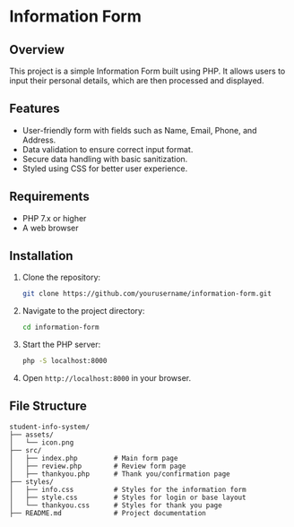 # Information Form 

## Overview
This project is a simple Information Form built using PHP. It allows users to input their personal details, which are then processed and displayed.

## Features
- User-friendly form with fields such as Name, Email, Phone, and Address.
- Data validation to ensure correct input format.
- Secure data handling with basic sanitization.
- Styled using CSS for better user experience.

## Requirements
- PHP 7.x or higher
- A web browser

## Installation
1. Clone the repository:
   ```sh
   git clone https://github.com/yourusername/information-form.git
   ```
2. Navigate to the project directory:
   ```sh
   cd information-form
   ```
3. Start the PHP server:
   ```sh
   php -S localhost:8000
   ```
4. Open `http://localhost:8000` in your browser.

## File Structure
```
student-info-system/
├── assets/
│   └── icon.png
├── src/
│   ├── index.php         # Main form page
│   ├── review.php        # Review form page
│   ├── thankyou.php      # Thank you/confirmation page
├── styles/
│   ├── info.css          # Styles for the information form
│   ├── style.css         # Styles for login or base layout
│   └── thankyou.css      # Styles for thank you page
├── README.md             # Project documentation
 
```





